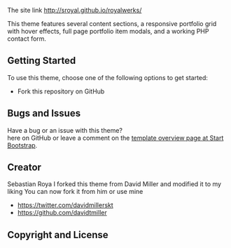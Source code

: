 The site link http://sroyal.github.io/royalwerks/


This theme features several content sections, a responsive portfolio grid with hover effects, full page portfolio item modals, and a working PHP contact form.

## Getting Started

To use this theme, choose one of the following options to get started:
* Fork this repository on GitHub

## Bugs and Issues

Have a bug or an issue with this theme?  
here on GitHub or leave a comment on the [template overview page at Start Bootstrap](http://startbootstrap.com/template-overviews/freelancer/).

## Creator
Sebastian Roya
I forked this theme from David Miller and modified it to my liking
You can now fork it from him or use mine
* https://twitter.com/davidmillerskt
* https://github.com/davidtmiller



## Copyright and License



